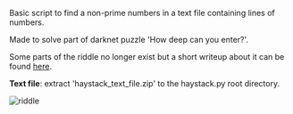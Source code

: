 Basic script to find a non-prime numbers in a text file containing lines of numbers. 



Made to solve part of darknet puzzle 'How deep can you enter?'.

Some parts of the riddle no longer exist but a short writeup about it can be found [here](https://learningstuffblog.home.blog/2021/07/30/solving-the-darknet-riddle/).



**Text file**: extract 'haystack_text_file.zip' to the haystack.py root directory.

![riddle](https://user-images.githubusercontent.com/35709452/127578429-ef7651d4-097e-4995-bf09-72363f65cdee.png)


